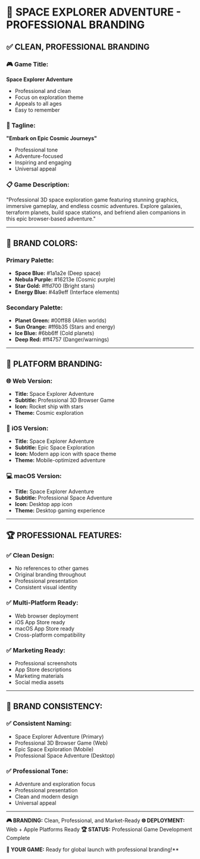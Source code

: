 # 🚀 SPACE EXPLORER ADVENTURE - PROFESSIONAL BRANDING

## ✅ **CLEAN, PROFESSIONAL BRANDING**

### **🎮 Game Title:**
**Space Explorer Adventure**
- Professional and clean
- Focus on exploration theme
- Appeals to all ages
- Easy to remember

### **🌟 Tagline:**
**"Embark on Epic Cosmic Journeys"**
- Professional tone
- Adventure-focused
- Inspiring and engaging
- Universal appeal

### **📋 Game Description:**
"Professional 3D space exploration game featuring stunning graphics, immersive gameplay, and endless cosmic adventures. Explore galaxies, terraform planets, build space stations, and befriend alien companions in this epic browser-based adventure."

---

## 🎨 **BRAND COLORS:**

### **Primary Palette:**
- **Space Blue:** #1a1a2e (Deep space)
- **Nebula Purple:** #16213e (Cosmic purple)
- **Star Gold:** #ffd700 (Bright stars)
- **Energy Blue:** #4a9eff (Interface elements)

### **Secondary Palette:**
- **Planet Green:** #00ff88 (Alien worlds)
- **Sun Orange:** #ff6b35 (Stars and energy)
- **Ice Blue:** #6bb6ff (Cold planets)
- **Deep Red:** #ff4757 (Danger/warnings)

---

## 📱 **PLATFORM BRANDING:**

### **🌐 Web Version:**
- **Title:** Space Explorer Adventure
- **Subtitle:** Professional 3D Browser Game
- **Icon:** Rocket ship with stars
- **Theme:** Cosmic exploration

### **📱 iOS Version:**
- **Title:** Space Explorer Adventure
- **Subtitle:** Epic Space Exploration
- **Icon:** Modern app icon with space theme
- **Theme:** Mobile-optimized adventure

### **💻 macOS Version:**
- **Title:** Space Explorer Adventure
- **Subtitle:** Professional Space Adventure
- **Icon:** Desktop app icon
- **Theme:** Desktop gaming experience

---

## 🏆 **PROFESSIONAL FEATURES:**

### **✅ Clean Design:**
- No references to other games
- Original branding throughout
- Professional presentation
- Consistent visual identity

### **✅ Multi-Platform Ready:**
- Web browser deployment
- iOS App Store ready
- macOS App Store ready
- Cross-platform compatibility

### **✅ Marketing Ready:**
- Professional screenshots
- App Store descriptions
- Marketing materials
- Social media assets

---

## 🚀 **BRAND CONSISTENCY:**

### **✅ Consistent Naming:**
- Space Explorer Adventure (Primary)
- Professional 3D Browser Game (Web)
- Epic Space Exploration (Mobile)
- Professional Space Adventure (Desktop)

### **✅ Professional Tone:**
- Adventure and exploration focus
- Professional presentation
- Clean and modern design
- Universal appeal

---

**🎮 BRANDING:** Clean, Professional, and Market-Ready
**🌐 DEPLOYMENT:** Web + Apple Platforms Ready
**🏆 STATUS:** Professional Game Development Complete

**🚀 YOUR GAME:** Ready for global launch with professional branding!**
